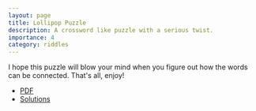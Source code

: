 ```yaml
---
layout: page
title: Lollipop Puzzle
description: A crossword like puzzle with a serious twist. 
importance: 4
category: riddles
---
```

I hope this puzzle will blow your mind when you figure out how the words can be connected. That's all, enjoy!

- [PDF](/assets/pdf/lollilop.pdf)
- [Solutions](/assets/pdf/lollilopsol.pdf)


